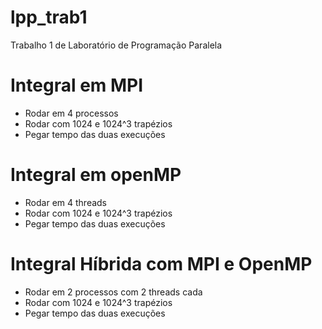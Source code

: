 # lpp_trab1
Trabalho 1 de Laboratório de Programação Paralela


# Integral em MPI
- Rodar em 4 processos
- Rodar com 1024 e 1024^3 trapézios
- Pegar tempo das duas execuções

# Integral em openMP
- Rodar em 4 threads
- Rodar com 1024 e 1024^3 trapézios
- Pegar tempo das duas execuções

# Integral Híbrida com MPI e OpenMP
- Rodar em 2 processos com 2 threads cada
- Rodar com 1024 e 1024^3 trapézios
- Pegar tempo das duas execuções